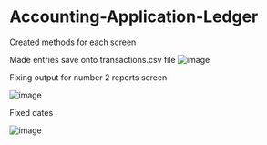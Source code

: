 # Accounting-Application-Ledger
Created methods for each screen

Made entries save onto transactions.csv file
![image](https://github.com/AnjolGonzalez/Accounting-Application-Ledger/assets/146877064/af0287a4-da62-48f4-857c-37c20adb9910)

Fixing output for number 2 reports screen


![image](https://github.com/AnjolGonzalez/Accounting-Application-Ledger/assets/146877064/d8bdbc85-5d85-4431-8aa4-97f5543c7fbb)

Fixed dates

![image](https://github.com/AnjolGonzalez/Accounting-Application-Ledger/assets/146877064/0ad8ed13-37c4-4a38-82ad-03c0826a1ccd)

